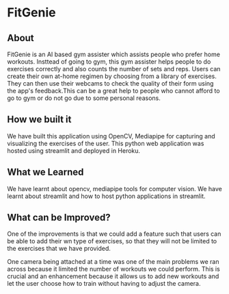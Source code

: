 # FitGenie

 
## About
FitGenie is an AI based gym assister which assists people who prefer home workouts. Insttead of going to gym, this gym assister helps people to do exercises correctly and also counts the number of sets and reps. Users can create their own at-home regimen by choosing from a library of exercises. They can then use their webcams to check the quality of their form using the app's feedback.This can be a great help to people who cannot afford to go to gym or do not go due to some personal reasons.

## How we built it
We have built this application using OpenCV, Mediapipe for capturing and visualizing the exercises of the user. This python web application was hosted using streamlit and deployed in Heroku. 

 ## What we Learned
 
 We have learnt about opencv, mediapipe tools for computer vision. We have learnt about streamlit and how to host python applications in streamlit. 


 ## What can be Improved?
 
One of the improvements is that we could add a feature such that users can be able to add their wn type of exercises, so that they will not be limited to the exercises that we have provided.

One camera being attached at a time was one of the main problems we ran across because it limited the number of workouts we could perform. This is crucial and an enhancement because it allows us to add new workouts and let the user choose how to train without having to adjust the camera.
